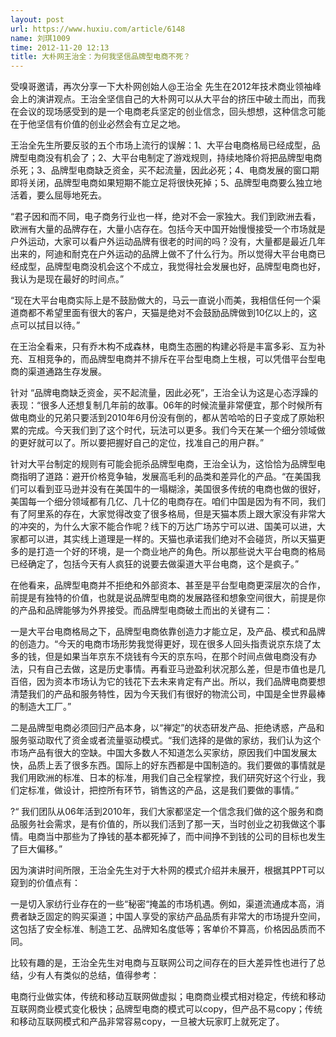 ```yaml
---
layout: post
url: https://www.huxiu.com/article/6148
name: 刘琪1009
time: 2012-11-20 12:13
title: 大朴网王治全：为何我坚信品牌型电商不死？
---
```

受嗅哥邀请，再次分享一下大朴网创始人@王治全 先生在2012年技术商业领袖峰会上的演讲观点。王治全坚信自己的大朴网可以从大平台的挤压中破土而出，而我在会议的现场感受到的是一个电商老兵坚定的创业信念，回头想想，这种信念可能在于他坚信有价值的创业必然会有立足之地。

王治全先生所要反驳的五个市场上流行的误解：1、大平台电商格局已经成型，品牌型电商没有机会了；2、大平台电制定了游戏规则，持续地降价将把品牌型电商杀死；3、品牌型电商缺乏资金，买不起流量，因此必死；4、电商发展的窗口期即将关闭，品牌型电商如果短期不能立足将很快死掉；5、品牌型电商要么独立地活着，要么屈辱地死去。

“君子因和而不同，电子商务行业也一样，绝对不会一家独大。我们到欧洲去看，欧洲有大量的品牌存在，大量小店存在。包括今天中国开始慢慢接受一个市场就是户外运动，大家可以看户外运动品牌有很老的时间的吗？没有，大量都是最近几年出来的，阿迪和耐克在户外运动的品牌上做不了什么行为。所以觉得大平台电商已经成型，品牌型电商没机会这个不成立，我觉得社会发展也好，品牌型电商也好，我认为是现在最好的时间点。”

“现在大平台电商实际上是不鼓励做大的，马云一直说小而美，我相信任何一个渠道商都不希望里面有很大的客户，天猫是绝对不会鼓励品牌做到10亿以上的，这点可以拭目以待。”

在王治全看来，只有乔木构不成森林，电商生态圈的构建必将是丰富多彩、互为补充、互相竞争的，而品牌型电商并不排斥在平台型电商上生根，可以凭借平台型电商的渠道通路生存发展。

针对 “品牌电商缺乏资金，买不起流量，因此必死”，王治全认为这是心态浮躁的表现：“很多人还想复制几年前的故事。06年的时候流量非常便宜，那个时候所有做电商业的兄弟只要活到2010年6月份没有倒的，都从苦哈哈的日子变成了原始积累的完成。今天我们到了这个时代，玩法可以更多。我们今天在某一个细分领域做的更好就可以了。所以要把握好自己的定位，找准自己的用户群。”

针对大平台制定的规则有可能会扼杀品牌型电商，王治全认为，这恰恰为品牌型电商指明了道路：避开价格竞争轴，发展高毛利的品类和差异化的产品。“在美国我们可以看到亚马逊并没有在美国牛的一塌糊涂，美国很多传统的电商也做的很好，美国每一个细分领域都有几亿、几十亿的电商存在。咱们中国是因为有不同，我们有了阿里系的存在，大家觉得改变了很多格局，但是天猫本质上跟大家没有非常大的冲突的，为什么大家不能合作呢？线下的万达广场苏宁可以进、国美可以进，大家都可以进，其实线上道理是一样的。天猫也承诺我们绝对不会碰货，所以天猫更多的是打造一个好的环境，是一个商业地产的角色。所以那些说大平台电商的格局已经确定了，包括今天有人疯狂的说要去做渠道大平台电商，这个是疯子。”

在他看来，品牌型电商并不拒绝和外部资本、甚至是平台型电商更深层次的合作，前提是有独特的价值，也就是说品牌型电商的发展路径和想象空间很大，前提是你的产品和品牌能够为外界接受。而品牌型电商破土而出的关键有二：

一是大平台电商格局之下，品牌型电商依靠创造力才能立足，及产品、模式和品牌的创造力。“今天的电商市场形势我觉得更好，现在很多人回头指责说京东烧了太多的钱，但是如果当年京东不烧钱有今天的京东吗，在那个时间点做电商没有办法，只有自己去做，这是历史事情。再看亚马逊盈利状况那么差，但是市值也是几百倍，因为资本市场认为它的钱花下去未来肯定有产出。所以，我们品牌电商要想清楚我们的产品和服务特性，因为今天我们有很好的物流公司，中国是全世界最棒的制造大工厂。”

二是品牌型电商必须回归产品本身，以“禅定”的状态研发产品、拒绝诱惑，产品和服务驱动取代了资金或者流量驱动模式。“我们选择的是做的家纺，我们认为这个市场产品有很大的空缺。中国大多数人不知道怎么买家纺，原因我们中国发展太快，品质上丢了很多东西。国际上的好东西都是中国制造的。我们要做的事情就是我们用欧洲的标准、日本的标准，用我们自己全程掌控，我们研究好这个行业，我们定标准，做设计，把控所有环节，销售这的产品，这是我们要做的事情。”

?“ 我们团队从06年活到2010年，我们大家都坚定一个信念我们做的这个服务和商品服务社会需求，是有价值的，所以我们活到了那一天，当时创业之初我做这个事情。电商当中那些为了挣钱的基本都死掉了，而中间挣不到钱的公司的目标也发生了巨大偏移。”

因为演讲时间所限，王治全先生对于大朴网的模式介绍并未展开，根据其PPT可以窥到的价值点有：

一是切入家纺行业存在的一些“秘密“掩盖的市场机遇。例如，渠道流通成本高，消费者缺乏固定的购买渠道；中国人享受的家纺产品品质有非常大的市场提升空间，这包括了安全标准、制造工艺、品牌知名度低等；客单价不算高，价格因品质而不同。

比较有趣的是，王治全先生对电商与互联网公司之间存在的巨大差异性也进行了总结，少有人有类似的总结，值得参考：

电商行业做实体，传统和移动互联网做虚拟；电商商业模式相对稳定，传统和移动互联网商业模式变化极快；品牌型电商的模式可以copy，但产品不易copy；传统和移动互联网模式和产品非常容易copy，一旦被大玩家盯上就死定了。

